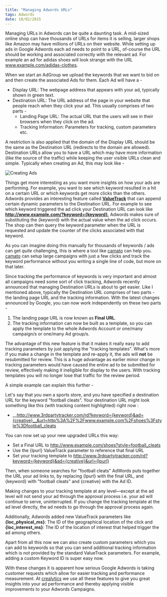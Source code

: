 ```yaml
---
title: "Managing Adwords URLs"
tags: Adwords
date: 10/02/2015
---
```


Managing URLs in Adwords can be quite a daunting task. A mid-sized online shop can have thousands of URLs for items it is selling, larger shops like Amazon may have millions of URLs on their website. While setting up ads in Google Adwords each ad needs to point to a URL, of-course the URL should be working and associated correctly with the relevant ad. For example an ad for adidas shoes will look strange with the URL www.example.com/adidas-clothes. 

When we start an AdGroup we upload the keywords that we want to bid on and then create the associated Ads for them. Each Ad will have a -

- Display URL: The webpage address that appears with your ad, typically shown in green text.
- Destination URL: The URL address of the page in your website that people reach when they click your ad. This usually comprises of two parts -
  - Landing Page URL: The actual URL that the users will see in their browsers when they click on the ad.
  - Tracking Information: Parameters for tracking, custom parameters etc.

A restriction is also applied that the domain of the Display URL should be the same as the Destination URL (redirects to the domain are allowed). Destination URLs allow you to have a URL which may have more information (like the source of the traffic) while keeping the user visible URLs clean and simple. Typically when creating an Ad, this may look like -


![Creating Ads](/images/creating_ads.png "Creating Ads")


Things get more interesting as you want more insights on how your ads are performing. For example, you want to see which keyword resulted in a hit on a certain URL or which keywords get more clicks than the others. Adwords provides an interesting feature called [__ValueTrack__](https://support.google.com/adwords/answer/2375447) that can append certain dynamic parameters to the Destination URL. For example to see which keyword triggered the ad click your Destination URL can look like __http://www.example.com/?keyword={keyword}__, Adwords makes sure of substituting the {keyword} with the actual value when the ad click occurs. The shop can then query the keyword parameter when the URL is requested and update the counter of the clicks associated with that keyword.

As you can imagine doing this manually for thousands of keywords / ads can get _quite_ challenging, this is where a tool like [camato](www.camato.de/en) can help you. [camato](www.camato.de/en) can setup large campaigns with just a few clicks and track the keyword performance without you writing a single line of code, but more on that later.

Since tracking the performance of keywords is very important and almost all campaigns need some sort of click tracking, Adwords recently announced that managing Destination URLs is about to get easier. Like I mentioned above, typically the Destination URL comprises of two parts - the landing page URL and the tracking information. With the latest changes announced by Google, you can now work independently on these two parts -

1. The landing page URL is now known as __Final URL__.
2. The tracking information can now be built as a template, so you can apply the template to the whole Adwords Account or one/many campaign/s or one/many Ad group/s.

The advantage of this new feature is that it makes it really easy to add tracking parameters by just applying the "tracking templates". What's more if you make a change in the template and re-apply it, the ads will __not__ be resubmitted for review. This is a huge advantage as earlier minor change in tracking parameters would have caused the entire ad to be submitted for review, effectively making it ineligible for display to the users. With tracking templates you will no longer lose that traffic for the review period.

A simple example can explain this further -

Let's say that you own a sports store, and you have specified a destination URL for the keyword "football cleats". Your destination URL might look something like this (with tracking content highlighted) right now :

- __http://www.3rdpartytracker.com/rd?keyword={keyword}&ad={creative}__&url=http%3A%2F%2Fwww.example.com%2Fshoes%3Fstyle%3Dfootball_cleats

You can now set up your new upgraded URLs this way:

  - Set a Final URL to http://www.example.com/shoes?style=football_cleats
  - Use the {lpurl} ValueTrack parameter to reference that final URL
  - Set your tracking template to http://www.3rdpartytracker.com/rd?keyword={keyword}&ad={creative}&url={lpurl}

Then, when someone searches for "football cleats" AdWords puts together the URL your ad links to, by replacing {lpurl} with the final URL, and {keyword} with "football cleats" and {creative} with the Ad ID.

Making changes to your tracking template at any level—except at the ad level will not send your ad through the approval process i.e. your ad will continue to serve, uninterrupted. If you change the tracking template at the ad level directly, the ad needs to go through the approval process again.

Additionally, Adwords added new ValueTrack parameters like __{loc_physical_ms}__: The ID of the geographical location of the click and __{loc_interest_ms}__: The ID of the location of interest that helped trigger the ad among others.

Apart from all this now we can also create custom parameters which you can add to keywords so that you can send additional tracking information which is not provided by the standard ValueTrack parameters. For example, adding a custom Keyword ID is super easy now.

With these changes it is apparent how serious Google Adwords is taking customer requests which allow for easier tracking and performance measurement. At [crealytics](http://www.crealytics.com/en/home.html) we use all these features to give you great insights into your ad performance and thereby applying visible improvements to your Adwords Campaigns.

